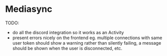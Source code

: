 # Mediasync

TODO:

- do all the discord integration so it works as an Activity
- present errors nicely on the frontend eg. multiple connections with same user token should show a warning rather than silently failing, a message should be shown when the user is disconnected, etc.
